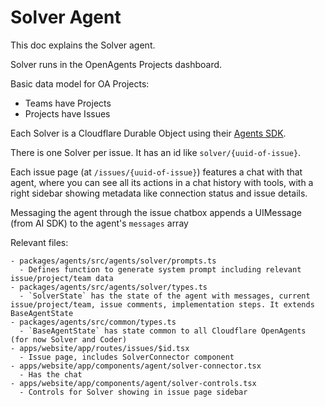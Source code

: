 # Solver Agent

This doc explains the Solver agent.

Solver runs in the OpenAgents Projects dashboard.

Basic data model for OA Projects:

- Teams have Projects
- Projects have Issues

Each Solver is a Cloudflare Durable Object using their [Agents SDK](https://developers.cloudflare.com/agents/api-reference/).

There is one Solver per issue. It has an id like `solver/{uuid-of-issue}`.

Each issue page (at `/issues/{uuid-of-issue}`) features a chat with that agent, where you can see all its actions in a chat history with tools, with a right sidebar showing metadata like connection status and issue details.

Messaging the agent through the issue chatbox appends a UIMessage (from AI SDK) to the agent's `messages` array

Relevant files:

```
- packages/agents/src/agents/solver/prompts.ts
  - Defines function to generate system prompt including relevant issue/project/team data
- packages/agents/src/agents/solver/types.ts
  - `SolverState` has the state of the agent with messages, current issue/project/team, issue comments, implementation steps. It extends BaseAgentState
- packages/agents/src/common/types.ts
  - `BaseAgentState` has state common to all Cloudflare OpenAgents (for now Solver and Coder)
- apps/website/app/routes/issues/$id.tsx
  - Issue page, includes SolverConnector component
- apps/website/app/components/agent/solver-connector.tsx
  - Has the chat
- apps/website/app/components/agent/solver-controls.tsx
  - Controls for Solver showing in issue page sidebar
```
